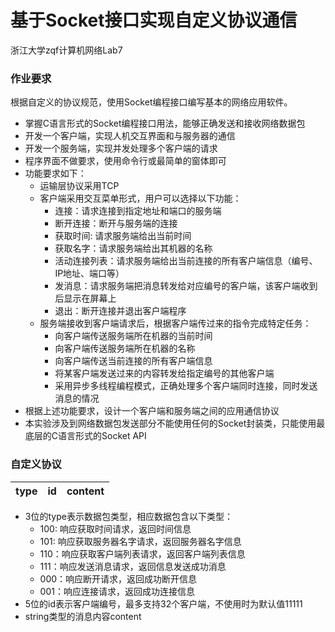 # 基于Socket接口实现自定义协议通信
浙江大学zqf计算机网络Lab7
### 作业要求
根据自定义的协议规范，使用Socket编程接口编写基本的网络应用软件。
* 掌握C语言形式的Socket编程接口用法，能够正确发送和接收网络数据包
* 开发一个客户端，实现人机交互界面和与服务器的通信
* 开发一个服务端，实现并发处理多个客户端的请求
* 程序界面不做要求，使用命令行或最简单的窗体即可
* 功能要求如下： 
  * 运输层协议采用TCP  
  * 客户端采用交互菜单形式，用户可以选择以下功能：
    * 连接：请求连接到指定地址和端口的服务端
    * 断开连接：断开与服务端的连接
    * 获取时间: 请求服务端给出当前时间
    * 获取名字：请求服务端给出其机器的名称
    * 活动连接列表：请求服务端给出当前连接的所有客户端信息（编号、IP地址、端口等）
    * 发消息：请求服务端把消息转发给对应编号的客户端，该客户端收到后显示在屏幕上
    * 退出：断开连接并退出客户端程序
  * 服务端接收到客户端请求后，根据客户端传过来的指令完成特定任务：
    * 向客户端传送服务端所在机器的当前时间
    * 向客户端传送服务端所在机器的名称
    * 向客户端传送当前连接的所有客户端信息
    * 将某客户端发送过来的内容转发给指定编号的其他客户端
    * 采用异步多线程编程模式，正确处理多个客户端同时连接，同时发送消息的情况
* 根据上述功能要求，设计一个客户端和服务端之间的应用通信协议
* 本实验涉及到网络数据包发送部分不能使用任何的Socket封装类，只能使用最底层的C语言形式的Socket API

### 自定义协议

| type | id | content |
| ---- | ---- | ---- |

* 3位的type表示数据包类型，相应数据包含以下类型：
  * 100: 响应获取时间请求，返回时间信息
  * 101: 响应获取服务器名字请求，返回服务器名字信息
  * 110：响应获取客户端列表请求，返回客户端列表信息
  * 111：响应发送消息请求，返回信息发送成功消息
  * 000：响应断开请求，返回成功断开信息
  * 001：响应连接请求，返回成功连接信息
* 5位的id表示客户端编号，最多支持32个客户端，不使用时为默认值11111
* string类型的消息内容content
